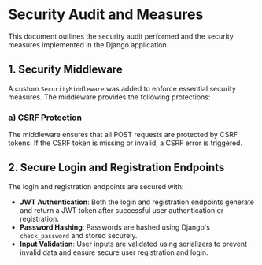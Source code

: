 # Security Audit and Measures

This document outlines the security audit performed and the security measures implemented in the Django application. 

## 1. Security Middleware

A custom `SecurityMiddleware` was added to enforce essential security measures. The middleware provides the following protections:

### a) CSRF Protection
The middleware ensures that all POST requests are protected by CSRF tokens. If the CSRF token is missing or invalid, a CSRF error is triggered.


## 2. Secure Login and Registration Endpoints

The login and registration endpoints are secured with:

- **JWT Authentication**: Both the login and registration endpoints generate and return a JWT token after successful user authentication or registration.
- **Password Hashing**: Passwords are hashed using Django's `check_password` and stored securely.
- **Input Validation**: User inputs are validated using serializers to prevent invalid data and ensure secure user registration and login.

